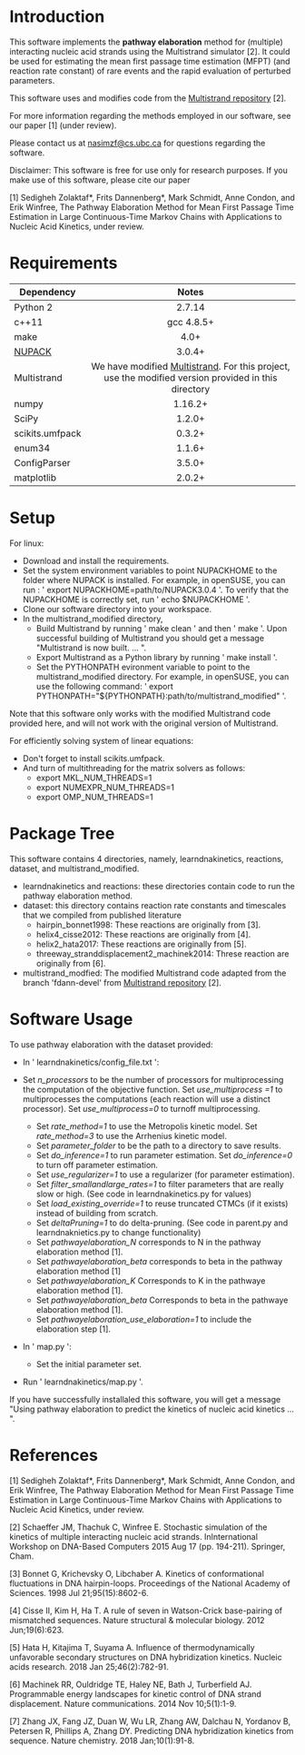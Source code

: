 # Introduction

This software implements  the **pathway elaboration** method for (multiple) interacting nucleic acid strands using the  Multistrand simulator [2]. It could be used for estimating the mean first passage time estimation (MFPT) (and reaction rate constant) of rare events and the rapid evaluation of perturbed parameters. 
 
 This software uses and modifies code from the <a href="https://github.com/DNA-and-Natural-Algorithms-Group/multistrand">Multistrand repository</a> [2]. 

For more information regarding the methods employed in our software, see our paper [1] (under review). 

Please contact us at nasimzf@cs.ubc.ca for questions regarding the software.

Disclaimer: This software is free for use only for research purposes. If you make use of this software, please cite our paper

[1]  Sedigheh Zolaktaf*, Frits Dannenberg*, Mark Schmidt, Anne Condon, and Erik Winfree, The Pathway Elaboration Method for Mean First Passage Time Estimation in Large Continuous-Time Markov Chains with Applications to Nucleic Acid Kinetics, under review.

# Requirements 

| Dependency       | Notes          
| ------------- |:-------------:|
|Python 2 |2.7.14 |
|c++11|gcc 4.8.5+|
|make|4.0+ | 
|<a href="http://www.nupack.org/">NUPACK</a> |3.0.4+| 
|Multistrand|We have modified <a href="https://github.com/DNA-and-Natural-Algorithms-Group/multistrand">Multistrand</a>.  For this project,     <br />  use  the   modified version  provided in this directory| 
|numpy|1.16.2+| 
|SciPy | 1.2.0+ |
|scikits.umfpack|0.3.2+|
| enum34 | 1.1.6+ | 
| ConfigParser | 3.5.0+ | 
|matplotlib| 2.0.2+|



# Setup
For linux:
- Download and install the requirements. 
- Set the system environment variables to point NUPACKHOME to the folder where NUPACK is installed. For example, in openSUSE, you can run : ' export NUPACKHOME=path/to/NUPACK3.0.4 '. To verify that the NUPACKHOME is correctly set, run ' echo $NUPACKHOME '. 
- Clone our software directory into your workspace. 
- In the  multistrand_modified directory,
  - Build Multistrand by running ' make clean ' and then ' make '. Upon successful  building of  Multistrand you should get a message  "Multistrand is now built. ... ".
  - Export  Multistrand as a Python library by running  ' make install '. 
  - Set the  PYTHONPATH evironment variable to point to the multistrand_modified  directory. For example, in openSUSE, you can use the following command: ' export PYTHONPATH="${PYTHONPATH}:path/to/multistrand_modified" '.  

Note that this software only works with the modified Multistrand code provided here, and will not work with the original version of Multistrand.

For efficiently solving system of linear equations: 
- Don't forget to install scikits.umfpack.  
- And turn of multithreading for the matrix solvers as follows: 
  - export MKL_NUM_THREADS=1
  - export NUMEXPR_NUM_THREADS=1
  - export OMP_NUM_THREADS=1

 

# Package Tree
This software contains 4  directories, namely, learndnakinetics, reactions, dataset, and multistrand_modified. 
- learndnakinetics and reactions:  these directories contain code to run the pathway elaboration method. 
- dataset: this directory contains reaction rate constants and timescales that we compiled from published literature
  - hairpin_bonnet1998:  These reactions are originally from [3]. 
  - helix4_cisse2012: These reactions are originally from  [4].
  - helix2_hata2017: These reactions are originally from  [5]. 
  - threeway_stranddisplacement2_machinek2014: Threse reaction are originally from [6].
- multistrand_modfied: The modified Multistrand code adapted from the branch 'fdann-devel' from  <a href="https://github.com/DNA-and-Natural-Algorithms-Group/multistrand">  Multistrand repository</a> [2]. 


# Software Usage 
To use pathway elaboration with the dataset provided:
- In ' learndnakinetics/config_file.txt ': 
- Set *n_processors* to be the number of processors for multiprocessing the computation of the objective function. Set *use_multiprocess =1* to multiprocesses the computations (each reaction will use a distinct processor). Set *use_multiprocess=0* to turnoff multiprocessing. 
  - Set *rate_method=1* to use the Metropolis kinetic model. Set *rate_method=3* to use the Arrhenius kinetic model. 
  - Set *parameter_folder* to be the path to a directory to save results. 
  - Set  *do_inference=1* to run parameter estimation. Set *do_inference=0* to turn off parameter estimation. 
  - Set  *use_regularizer=1* to use a  regularizer (for parameter estimation). 
  - Set *filter_smallandlarge_rates=1* to filter parameters that are really slow or high.  (See code in learndnakinetics.py for values)
  - Set *load_existing_override=1* to reuse truncated CTMCs (if it exists) instead of building from scratch. 
  - Set *deltaPruning=1* to do delta-pruning.  (See code in parent.py and learndnaknietics.py to change functionality)
  - Set *pathwayelaboration_N*  corresponds to N in the pathway elaboration method [1]. 
  - Set *pathwayelaboration_beta* corresponds to beta in the pathway elaboration method [1] 
  - Set *pathwayelaboration_K* Corresponds to K in the pathwaye elaboration method [1]. 
  - Set *pathwayelaboration_beta* Corresponds to beta in the pathwaye elaboration method [1]. 
  - Set *pathwayelaboration_use_elaboration=1* to include the elaboration step [1]. 
  
 - In ' map.py ': 
   - Set the initial parameter set. 
 - Run  ' learndnakinetics/map.py '. 
 
  If you have successfully installaled this software,  you will get a message "Using pathway elaboration to predict the kinetics of nucleic acid kinetics ... ". 

# References 

[1]  Sedigheh Zolaktaf*, Frits Dannenberg*, Mark Schmidt, Anne Condon, and Erik Winfree, The Pathway Elaboration Method for Mean First Passage Time Estimation in Large Continuous-Time Markov Chains with Applications to Nucleic Acid Kinetics, under review.

[2] Schaeffer JM, Thachuk C, Winfree E. Stochastic simulation of the kinetics of multiple interacting nucleic acid strands. InInternational Workshop on DNA-Based Computers 2015 Aug 17 (pp. 194-211). Springer, Cham.

[3] Bonnet G, Krichevsky O, Libchaber A. Kinetics of conformational fluctuations in DNA hairpin-loops. Proceedings of the National Academy of Sciences. 1998 Jul 21;95(15):8602-6.
 
[4] Cisse II, Kim H, Ha T. A rule of seven in Watson-Crick base-pairing of mismatched sequences. Nature structural & molecular biology. 2012 Jun;19(6):623.
 
[5] Hata H, Kitajima T, Suyama A. Influence of thermodynamically unfavorable secondary structures on DNA hybridization kinetics. Nucleic acids research. 2018 Jan 25;46(2):782-91.

[6] Machinek RR, Ouldridge TE, Haley NE, Bath J, Turberfield AJ. Programmable energy landscapes for kinetic control of DNA strand displacement. Nature communications. 2014 Nov 10;5(1):1-9.

[7] Zhang JX, Fang JZ, Duan W, Wu LR, Zhang AW, Dalchau N, Yordanov B, Petersen R, Phillips A, Zhang DY. Predicting DNA hybridization kinetics from sequence. Nature chemistry. 2018 Jan;10(1):91-8.
